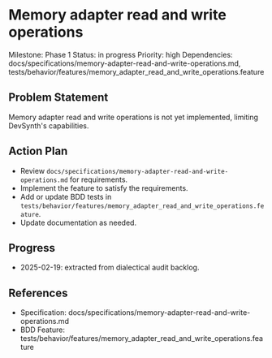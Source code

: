 # Memory adapter read and write operations
Milestone: Phase 1
Status: in progress
Priority: high
Dependencies: docs/specifications/memory-adapter-read-and-write-operations.md, tests/behavior/features/memory_adapter_read_and_write_operations.feature

## Problem Statement
Memory adapter read and write operations is not yet implemented, limiting DevSynth's capabilities.


## Action Plan
- Review `docs/specifications/memory-adapter-read-and-write-operations.md` for requirements.
- Implement the feature to satisfy the requirements.
- Add or update BDD tests in `tests/behavior/features/memory_adapter_read_and_write_operations.feature`.
- Update documentation as needed.

## Progress
- 2025-02-19: extracted from dialectical audit backlog.

## References
- Specification: docs/specifications/memory-adapter-read-and-write-operations.md
- BDD Feature: tests/behavior/features/memory_adapter_read_and_write_operations.feature
